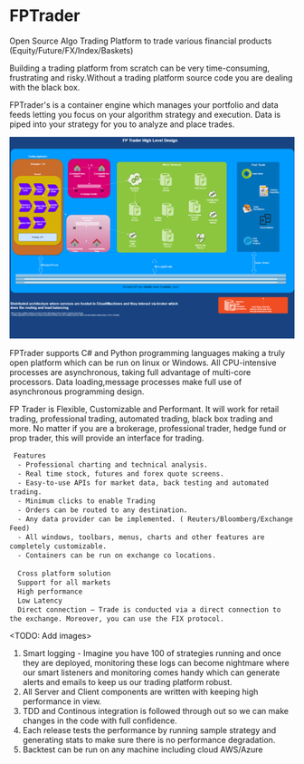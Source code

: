 # FPTrader
Open Source Algo Trading Platform to trade various financial products (Equity/Future/FX/Index/Baskets)

 Building a trading platform from scratch can be very time-consuming, frustrating and risky.Without a trading platform source code 
 you are dealing with the black box.
 
 FPTrader's is a container engine which manages your portfolio and data feeds letting you 
 focus on your algorithm strategy and execution. 
 Data is piped into your strategy for you to analyze and place trades.

![](FpTraderHLD.png)

 FPTrader supports C# and Python  programming languages making  a truly open platform which can be run on linux or Windows.
 All CPU-intensive processes are asynchronous, taking full advantage of multi-core processors. 
 Data loading,message processes make full use of asynchronous programming design.
 
 FP Trader is Flexible, Customizable and Performant. It will  work for retail trading, professional trading, automated trading, black box trading and more.  No matter if you are a brokerage, professional trader, hedge fund or prop trader, this will provide an interface for trading.
     
     Features 
      - Professional charting and technical analysis.
      - Real time stock, futures and forex quote screens.
      - Easy-to-use APIs for market data, back testing and automated trading.
      - Minimum clicks to enable Trading
      - Orders can be routed to any destination.
      - Any data provider can be implemented. ( Reuters/Bloomberg/Exchange Feed)
      - All windows, toolbars, menus, charts and other features are completely customizable.
      - Containers can be run on exchange co locations.
      
      Cross platform solution
      Support for all markets 
      High performance
      Low Latency
      Direct connection — Trade is conducted via a direct connection to the exchange. Moreover, you can use the FIX protocol.
      
   <TODO: Add images>
   1. Smart logging - Imagine you have 100 of strategies running and once they are deployed, monitoring these logs can become nightmare
   where our smart listeners and monitoring comes handy which can generate alerts and emails to keep us our trading platform robust.
   2. All Server and Client components are written with keeping high performance in view. 
   3. TDD and Continous integration is followed through out so we can make changes in the code with full confidence.
   4. Each release tests the performance by running sample strategy and generating stats to make sure there is no performance degradation.
   5. Backtest can be run on any machine including cloud AWS/Azure


